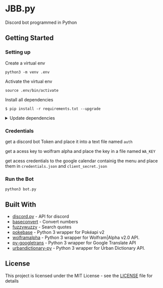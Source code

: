 # JBB.py
Discord bot programmed in Python

## Getting Started

### Setting up

Create a virtual env
```
python3 -m venv .env
```

Activate the virtual env
```
source .env/bin/activate
```

Install all dependencies
```
$ pip install -r requirements.txt --upgrade
```

<details><summary>Update dependencies</summary>
<p>

```
pip3 freeze > requirements.txt
```
</p>
</details>

### Credentials

get a discord bot Token and place it into a text file named `auth`

get a acess key to wolfram alpha and place the key in a file named `WA_KEY`

get acess credentials to the google calendar containig the menu and place them in `credentials.json` and `client_secret.json`

### Run the Bot
```
python3 bot.py
```

## Built With
* [discord.py](https://github.com/Rapptz/discord.py) - API for discord
* [baseconvert](https://github.com/squdle/baseconvert) - Convert numbers
* [fuzzywuzzy](https://github.com/seatgeek/fuzzywuzzy) - Search quotes
* [pokebase](https://github.com/GregHilmes/pokebase) - Python 3 wrapper for Pokéapi v2
* [wolframalpha](https://github.com/jaraco/wolframalpha) - Python 3 wrapper for Wolfram|Alpha v2.0 API.
* [py-googletrans](https://github.com/ssut/py-googletrans) - Python 3 wrapper for Google Translate API
* [urbandictionary-py](https://github.com/bcyn/urbandictionary-py) - Python 3 wrapper for Urban Dictionary API.

## License

This project is licensed under the MIT License - see the [LICENSE](LICENSE) file for details
